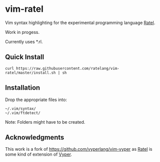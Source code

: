 # vim-ratel
Vim syntax highlighting for the experimental programming language
[Ratel][ratel].

Work in progess.

Currently uses *.rl.


## Quick Install
```shell
curl https://raw.githubusercontent.com/ratelang/vim-ratel/master/install.sh | sh
```


## Installation
Drop the appropriate files into:

```shell
~/.vim/syntax/
~/.vim/ftdetect/ 
```

Note: Folders might have to be created.


## Acknowledgments
This work is a fork of https://github.com/vyperlang/vim-vyper as
[Ratel][ratel] is some kind of extension of [Vyper][vyper].


[Ratel]: https://github.com/ratelang/ratel
[vyper]: https://github.com/vyperlang/vyper
